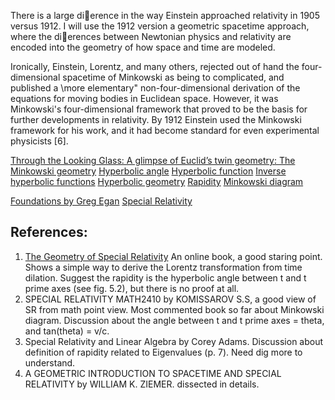 There is a large dierence in the way Einstein approached relativity in 1905 versus 1912. I will use the 1912 version a geometric spacetime approach, where the dierences between Newtonian physics and relativity are encoded into the geometry of how space and time are modeled.

Ironically, Einstein, Lorentz, and many others, rejected out of hand the four-dimensional spacetime of Minkowski as being to complicated, and published a \more elementary" non-four-dimensional derivation
of the equations for moving bodies in Euclidean space. However, it was Minkowski's four-dimensional framework that proved to be the basis for further developments in relativity. By 1912 Einstein used the Minkowski framework for his work, and it had become standard for even experimental physicists [6].

[Through the Looking Glass: A glimpse of Euclid’s twin geometry: The Minkowski geometry](http://www.dynamicgeometry.com/Documents/advancedSketchGallery/minkowski/Minkowski_Overview.pdf)
[Hyperbolic angle](https://en.wikipedia.org/wiki/Hyperbolic_angle#Imaginary_circular_angle)
[Hyperbolic function](https://en.wikipedia.org/wiki/Hyperbolic_function)
[Inverse hyperbolic functions](https://en.wikipedia.org/wiki/Inverse_hyperbolic_functions)
[Hyperbolic geometry](https://en.wikipedia.org/wiki/Hyperbolic_geometry)
[Rapidity](https://en.wikipedia.org/wiki/Rapidity)
[Minkowski diagram](https://en.wikipedia.org/wiki/Minkowski_diagram)

[Foundations by Greg Egan](http://www.gregegan.net/FOUNDATIONS/index.html#CONTENTS)
[Special Relativity](http://www.gregegan.net/FOUNDATIONS/01/found01.html)

## References:
1. [The Geometry of Special Relativity](http://physics.oregonstate.edu/coursewikis/GSR/book/gsr/start) An online book, a good staring point. Shows a simple way to derive the Lorentz transformation from time dilation. Suggest the rapidity is the hyperbolic angle between t and t prime axes (see fig. 5.2), but there is no proof at all.
2. SPECIAL RELATIVITY MATH2410 by KOMISSAROV S.S, a good view of SR from math point view. Most commented book so far about Minkowski diagram. Discussion about the angle between t and t prime axes = theta, and  tan(theta) = v/c.
3. Special Relativity and Linear Algebra by Corey Adams. Discussion about definition of rapidity related to Eigenvalues (p. 7). Need dig more to understand.
4. A GEOMETRIC INTRODUCTION TO SPACETIME AND SPECIAL RELATIVITY by WILLIAM K. ZIEMER. dissected in details.